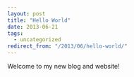 ```yaml
---
layout: post
title: "Hello World"
date: 2013-06-21
tags:
  - uncategorized
redirect_from: "/2013/06/hello-world/"
---
```


Welcome to my new blog and website!

